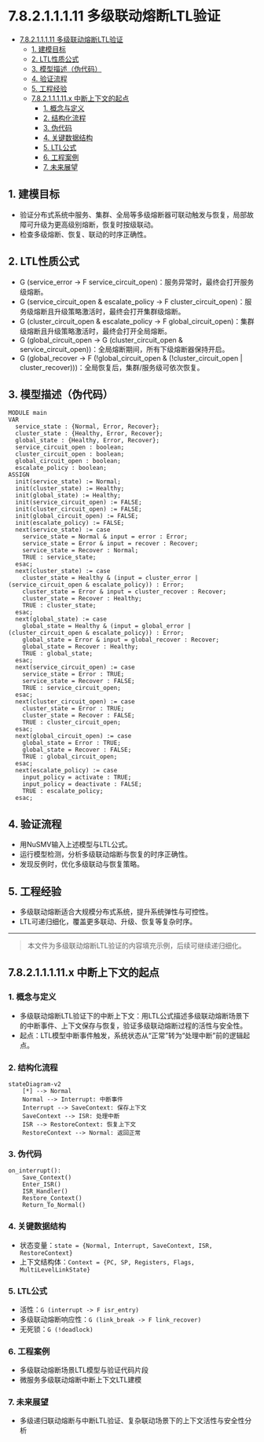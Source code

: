 # 7.8.2.1.1.1.11 多级联动熔断LTL验证


<!-- TOC START -->

- [7.8.2.1.1.1.11 多级联动熔断LTL验证](#78211111-多级联动熔断ltl验证)
  - [1. 建模目标](#1-建模目标)
  - [2. LTL性质公式](#2-ltl性质公式)
  - [3. 模型描述（伪代码）](#3-模型描述伪代码)
  - [4. 验证流程](#4-验证流程)
  - [5. 工程经验](#5-工程经验)
  - [7.8.2.1.1.1.11.x 中断上下文的起点](#78211111x-中断上下文的起点)
    - [1. 概念与定义](#1-概念与定义)
    - [2. 结构化流程](#2-结构化流程)
    - [3. 伪代码](#3-伪代码)
    - [4. 关键数据结构](#4-关键数据结构)
    - [5. LTL公式](#5-ltl公式)
    - [6. 工程案例](#6-工程案例)
    - [7. 未来展望](#7-未来展望)

<!-- TOC END -->

## 1. 建模目标

- 验证分布式系统中服务、集群、全局等多级熔断器可联动触发与恢复，局部故障可升级为更高级别熔断，恢复时按级联动。
- 检查多级熔断、恢复、联动的时序正确性。

## 2. LTL性质公式

- G (service_error -> F service_circuit_open)：服务异常时，最终会打开服务级熔断。
- G (service_circuit_open & escalate_policy -> F cluster_circuit_open)：服务级熔断且升级策略激活时，最终会打开集群级熔断。
- G (cluster_circuit_open & escalate_policy -> F global_circuit_open)：集群级熔断且升级策略激活时，最终会打开全局熔断。
- G (global_circuit_open -> G (cluster_circuit_open & service_circuit_open))：全局熔断期间，所有下级熔断器保持开启。
- G (global_recover -> F (!global_circuit_open & (!cluster_circuit_open | cluster_recover)))：全局恢复后，集群/服务级可依次恢复。

## 3. 模型描述（伪代码）

```smv
MODULE main
VAR
  service_state : {Normal, Error, Recover};
  cluster_state : {Healthy, Error, Recover};
  global_state : {Healthy, Error, Recover};
  service_circuit_open : boolean;
  cluster_circuit_open : boolean;
  global_circuit_open : boolean;
  escalate_policy : boolean;
ASSIGN
  init(service_state) := Normal;
  init(cluster_state) := Healthy;
  init(global_state) := Healthy;
  init(service_circuit_open) := FALSE;
  init(cluster_circuit_open) := FALSE;
  init(global_circuit_open) := FALSE;
  init(escalate_policy) := FALSE;
  next(service_state) := case
    service_state = Normal & input = error : Error;
    service_state = Error & input = recover : Recover;
    service_state = Recover : Normal;
    TRUE : service_state;
  esac;
  next(cluster_state) := case
    cluster_state = Healthy & (input = cluster_error | (service_circuit_open & escalate_policy)) : Error;
    cluster_state = Error & input = cluster_recover : Recover;
    cluster_state = Recover : Healthy;
    TRUE : cluster_state;
  esac;
  next(global_state) := case
    global_state = Healthy & (input = global_error | (cluster_circuit_open & escalate_policy)) : Error;
    global_state = Error & input = global_recover : Recover;
    global_state = Recover : Healthy;
    TRUE : global_state;
  esac;
  next(service_circuit_open) := case
    service_state = Error : TRUE;
    service_state = Recover : FALSE;
    TRUE : service_circuit_open;
  esac;
  next(cluster_circuit_open) := case
    cluster_state = Error : TRUE;
    cluster_state = Recover : FALSE;
    TRUE : cluster_circuit_open;
  esac;
  next(global_circuit_open) := case
    global_state = Error : TRUE;
    global_state = Recover : FALSE;
    TRUE : global_circuit_open;
  esac;
  next(escalate_policy) := case
    input_policy = activate : TRUE;
    input_policy = deactivate : FALSE;
    TRUE : escalate_policy;
  esac;
```

## 4. 验证流程

- 用NuSMV输入上述模型与LTL公式。
- 运行模型检测，分析多级联动熔断与恢复的时序正确性。
- 发现反例时，优化多级联动与恢复策略。

## 5. 工程经验

- 多级联动熔断适合大规模分布式系统，提升系统弹性与可控性。
- LTL可递归细化，覆盖更多联动、升级、恢复等复杂时序。

---
> 本文件为多级联动熔断LTL验证的内容填充示例，后续可继续递归细化。

## 7.8.2.1.1.1.11.x 中断上下文的起点

### 1. 概念与定义

- 多级联动熔断LTL验证下的中断上下文：用LTL公式描述多级联动熔断场景下的中断事件、上下文保存与恢复，验证多级联动熔断过程的活性与安全性。
- 起点：LTL模型中断事件触发，系统状态从“正常”转为“处理中断”前的逻辑起点。

### 2. 结构化流程

```mermaid
stateDiagram-v2
    [*] --> Normal
    Normal --> Interrupt: 中断事件
    Interrupt --> SaveContext: 保存上下文
    SaveContext --> ISR: 处理中断
    ISR --> RestoreContext: 恢复上下文
    RestoreContext --> Normal: 返回正常
```

### 3. 伪代码

```pseudo
on_interrupt():
    Save_Context()
    Enter_ISR()
    ISR_Handler()
    Restore_Context()
    Return_To_Normal()
```

### 4. 关键数据结构

- 状态变量：`state = {Normal, Interrupt, SaveContext, ISR, RestoreContext}`
- 上下文结构体：`Context = {PC, SP, Registers, Flags, MultiLevelLinkState}`

### 5. LTL公式

- 活性：`G (interrupt -> F isr_entry)`
- 多级联动熔断响应性：`G (link_break -> F link_recover)`
- 无死锁：`G (!deadlock)`

### 6. 工程案例

- 多级联动熔断场景LTL模型与验证代码片段
- 微服务多级联动熔断中断上下文LTL建模

### 7. 未来展望

- 多级递归联动熔断与中断LTL验证、复杂联动场景下的上下文活性与安全性分析
